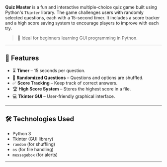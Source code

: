 
**Quiz Master** is a fun and interactive multiple-choice quiz game built using Python's `Tkinter` library. The game challenges users with randomly selected questions, each with a 15-second timer. It includes a score tracker and a high score saving system to encourage players to improve with each try.

> 🎯 Ideal for beginners learning GUI programming in Python.

---

## 🚀 Features

- ⏳ **Timer** – 15 seconds per question.
- 🔀 **Randomized Questions** – Questions and options are shuffled.
- ✅ **Score Tracking** – Keep track of correct answers.
- 🏆 **High Score System** – Stores the highest score in a file.
- 💻 **Tkinter GUI** – User-friendly graphical interface.

---

## 🛠️ Technologies Used

- Python 3
- Tkinter (GUI library)
- `random` (for shuffling)
- `os` (for file handling)
- `messagebox` (for alerts)

---










